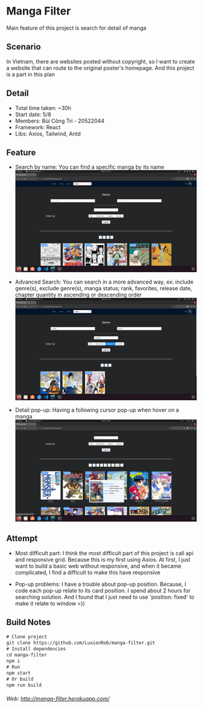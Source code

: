 # Manga Filter
Main feature of this project is search for detail of manga

## Scenario
In Vietnam, there are websites posted without copyright,  so I want to create a website that can route to the original poster's homepage. And this project is a part in this plan

## Detail
- Total time taken: ~30h
- Start date: 5/8
- Members: Bùi Công Tri - 20522044
- Framework: React
- Libs: Axios, Tailwind, Antd

## Feature

- Search by name: You can find a specific manga by its name
  ![img.png](src/assets/git/images/feature_search_name.png)


- Advanced Search: You can search in a more advanced way, ex: include genre(s), exclude genre(s), manga status; rank, favorites, release date, chapter quantity in ascending or descending order
  ![img.png](src/assets/git/images/feature_advanced_search.png)

- Detail pop-up: Having a following cursor pop-up when hover on a manga
 ![img.png](src/assets/git/images/feature_pop_up.png)

## Attempt
- Most difficult part: I think the most difficult part of this project is call api and responsive grid. Because this is my first using Axios. At first, I just want to build a basic web without responsive, and when it became complicated, I find a difficult to make this have responsive

- Pop-up problems: I have a trouble about pop-up position. Because, I code each pop-up relate to its card position. I spend about 2 hours for searching solution. And I found that I just need to use 'position: fixed' to make it relate to window =))

## Build Notes
```
# Clone project 
git clone https://github.com/LuxionRob/manga-filter.git
# Install dependencies
cd manga-filter
npm i
# Run
npm start
# Or build
npm run build 
```

###### Web: http://manga-filter.herokuapp.com/
